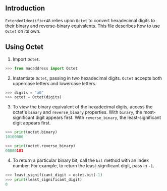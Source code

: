 ## Introduction

`ExtendedIdentifier48` relies upon `Octet` to convert hexadecimal digits to their binary and reverse-binary equivalents.  This file describes how to use `Octet` on its own.

## Using Octet

1. Import `Octet`.

```python
>>> from macaddress import Octet
```

2. Instantiate `Octet`, passing in two hexadecimal digits.  `Octet` accepts both uppercase letters and lowercase letters.

```python
>>> digits = "a0"
>>> octet = Octet(digits)
```

3. To view the binary equivalent of the hexadecimal digits, access the octet's `binary` and `reverse_binary` properties.  With `binary`, the most-significant digit appears first.  With `reverse_binary`, the least-significant digit appears first.

```python
>>> print(octet.binary)
10100000
```

```python
>>> print(octet.reverse_binary)
00000101
```

4. To return a particular binary bit, call the `bit` method with an index number.  For example, to return the least-significant digit, pass in `-1`.

```python
>>> least_significant_digit = octet.bit(-1)
>>> print(least_significant_digit)
0
```

